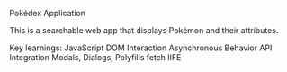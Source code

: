 Pokédex Application

This is a searchable web app that displays Pokémon and their attributes.

Key learnings:
JavaScript
DOM Interaction
Asynchronous Behavior
API Integration
Modals, Dialogs,
Polyfills
fetch
IIFE
